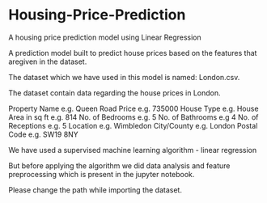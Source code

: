 # Housing-Price-Prediction
A housing price prediction model using Linear Regression

A prediction model built to predict house prices based on the features that aregiven in the dataset.

The dataset which we have used in this model is named: London.csv. 

The dataset contain data regarding the house prices in London.

Property Name e.g. Queen Road
Price e.g. 735000
House Type e.g. House
Area in sq ft e.g. 814
No. of Bedrooms e.g. 5
No. of Bathrooms e.g 4
No. of Receptions e.g. 5
Location e.g. Wimbledon
City/County e.g. London
Postal Code e.g. SW19 8NY

We have used a supervised machine learning algorithm - linear regression

But before applying the algorithm we did data analysis and feature preprocessing which is present in the jupyter notebook.

Please change the path while importing the dataset.
